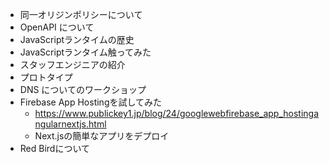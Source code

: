 - 同一オリジンポリシーについて
- OpenAPI について
- JavaScriptランタイムの歴史
- JavaScriptランタイム触ってみた
- スタッフエンジニアの紹介
- プロトタイプ
- DNS についてのワークショップ
- Firebase App Hostingを試してみた
    - https://www.publickey1.jp/blog/24/googlewebfirebase_app_hostingangularnextjs.html
    - Next.jsの簡単なアプリをデプロイ
- Red Birdについて